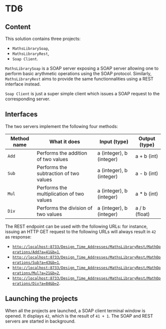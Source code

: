 # TD6

## Content

This solution contains three projects:
  - `MathsLibrarySoap`,
  - `MathsLibraryRest`,
  - `Soap Client`.

`MathsLibrarySoap` is a SOAP server exposing a SOAP server allowing one to
perform basic arythmetic operations using the SOAP protocol. Similarly,
`MathsLibraryRest` aims to provide the same functionnalities using a REST
interface instead.

`Soap Client` is just a super simple client which issues a SOAP request to the
corresponding server.


## Interfaces

The two servers implement the following four methods:

| Method name | What it does                              | Input (type)             | Output (type) |
| ----------- | ----------------------------------------- | ------------------------ | ------------- |
| `Add`       | Performs the addition of two values       | a (integer), b (integer) | a + b (int)   |
| `Sub`       | Performs the subtraction of two values    | a (integer), b (integer) | a - b (int)   |
| `Mul`       | Performs the multiplication of two values | a (integer), b (integer) | a * b (int)   |
| `Div`       | Performs the division of two values       | a (integer), b (integer) | a / b (float) |

The REST endpoint can be used with the following URLs: for instance, issuing an
HTTP GET request to the following URLs will always result in `42` as response:
  - [`http://localhost:8733/Design_Time_Addresses/MathsLibraryRest/MathOperations/Add?a=41&b=1`],
  - [`http://localhost:8733/Design_Time_Addresses/MathsLibraryRest/MathOperations/Sub?a=43&b=1`],
  - [`http://localhost:8733/Design_Time_Addresses/MathsLibraryRest/MathOperations/Mul?a=21&b=2`],
  - [`http://localhost:8733/Design_Time_Addresses/MathsLibraryRest/MathOperations/Div?a=84&b=2`].


## Launching the projects

When all the projects are launched, a SOAP client terminal window is opened. It
displays `42`, which is the result of `41 + 1`. The SOAP and REST servers are
started in background.

[`http://localhost:8733/Design_Time_Addresses/MathsLibraryRest/MathOperations/Add?a=41&b=1`]: http://localhost:8733/Design_Time_Addresses/MathsLibraryRest/MathOperations/Add?a=41&b=1
[`http://localhost:8733/Design_Time_Addresses/MathsLibraryRest/MathOperations/Sub?a=43&b=1`]: http://localhost:8733/Design_Time_Addresses/MathsLibraryRest/MathOperations/Sub?a=43&b=1
[`http://localhost:8733/Design_Time_Addresses/MathsLibraryRest/MathOperations/Mul?a=21&b=2`]: http://localhost:8733/Design_Time_Addresses/MathsLibraryRest/MathOperations/Mul?a=21&b=2
[`http://localhost:8733/Design_Time_Addresses/MathsLibraryRest/MathOperations/Div?a=84&b=2`]: http://localhost:8733/Design_Time_Addresses/MathsLibraryRest/MathOperations/Div?a=84&b=2